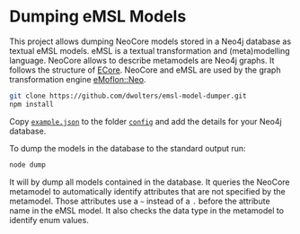 # Dumping eMSL Models
This project allows dumping NeoCore models stored in a Neo4j database as textual eMSL models.
eMSL is a textual transformation and (meta)modelling language.
NeoCore allows to describe metamodels are Neo4j graphs. 
It follows the structure of [ECore](https://eclipse.dev/modeling/emf/).
NeoCore and eMSL are used by the graph transformation engine [eMoflon::Neo](https://github.com/eMoflon/emoflon-neo).

```sh
git clone https://github.com/dwolters/emsl-model-dumper.git
npm install
```

Copy [`example.json`](config/example.json) to the folder [`config`](config/) and add the details for your Neo4j database.

To dump the models in the database to the standard output run:

```sh
node dump
```

It will by dump all models contained in the database.
It queries the NeoCore metamodel to automatically identify attributes that are not specified by the metamodel.
Those attributes use a `~` instead of a `.` before the attribute name in the eMSL model.
It also checks the data type in the metamodel to identify enum values.